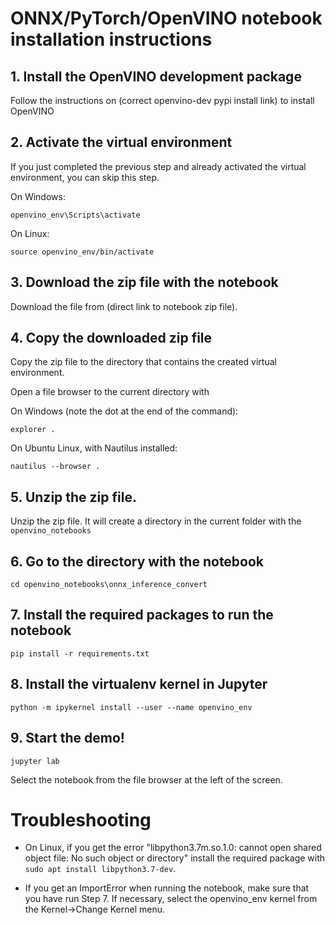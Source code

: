 # ONNX/PyTorch/OpenVINO notebook installation instructions


## 1. Install the OpenVINO development package

Follow the instructions on (correct openvino-dev pypi install link) to install OpenVINO

## 2. Activate the virtual environment

If you just completed the previous step and already activated the virtual environment, you can skip this step.

On Windows:
```
openvino_env\Scripts\activate
```

On Linux:
```
source openvino_env/bin/activate
```

## 3. Download the zip file with the notebook

Download the file from (direct link to notebook zip file).

## 4. Copy the downloaded zip file

Copy the zip file to the directory that contains the created virtual environment.

Open a file browser to the current directory with

On Windows (note the dot at the end of the command):
```
explorer .
```

On Ubuntu Linux, with Nautilus installed:
```
nautilus --browser .
```

## 5. Unzip the zip file.

Unzip the zip file. It will create a directory in the current folder with the `openvino_notebooks`

## 6. Go to the directory with the notebook

`cd openvino_notebooks\onnx_inference_convert`

## 7. Install the required packages to run the notebook

```
pip install -r requirements.txt
```

## 8. Install the virtualenv kernel in Jupyter

```
python -m ipykernel install --user --name openvino_env
```

## 9. Start the demo!

```
jupyter lab
```

Select the notebook from the file browser at the left of the screen.

# Troubleshooting

* On Linux, if you get the error "libpython3.7m.so.1.0: cannot open shared object
file: No such object or directory" install the required package with `sudo apt
install libpython3.7-dev`.

* If you get an ImportError when running the notebook, make sure that you have
run Step 7. If necessary, select the openvino_env kernel from the
Kernel->Change Kernel menu.

